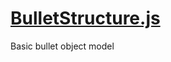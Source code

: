 

<!-- Start datastructures/BulletStructure.js -->

# [BulletStructure.js](BulletStructure.js)

Basic bullet object model

<!-- End datastructures/BulletStructure.js -->

